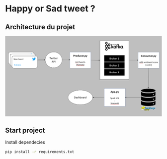 # Happy or Sad tweet ?

## Architecture du projet
![Architecture diagram](image/Architecture.png)

## Start project
Install dependecies
```bash
pip install -r requirements.txt
```
